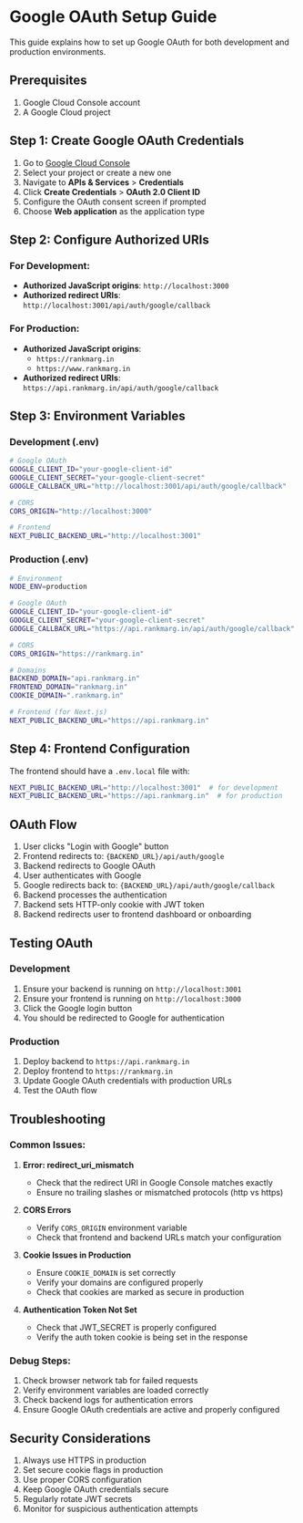 # Google OAuth Setup Guide

This guide explains how to set up Google OAuth for both development and production environments.

## Prerequisites

1. Google Cloud Console account
2. A Google Cloud project

## Step 1: Create Google OAuth Credentials

1. Go to [Google Cloud Console](https://console.cloud.google.com/)
2. Select your project or create a new one
3. Navigate to **APIs & Services** > **Credentials**
4. Click **Create Credentials** > **OAuth 2.0 Client ID**
5. Configure the OAuth consent screen if prompted
6. Choose **Web application** as the application type

## Step 2: Configure Authorized URIs

### For Development:

- **Authorized JavaScript origins**: `http://localhost:3000`
- **Authorized redirect URIs**: `http://localhost:3001/api/auth/google/callback`

### For Production:

- **Authorized JavaScript origins**:
  - `https://rankmarg.in`
  - `https://www.rankmarg.in`
- **Authorized redirect URIs**: `https://api.rankmarg.in/api/auth/google/callback`

## Step 3: Environment Variables

### Development (.env)

```bash
# Google OAuth
GOOGLE_CLIENT_ID="your-google-client-id"
GOOGLE_CLIENT_SECRET="your-google-client-secret"
GOOGLE_CALLBACK_URL="http://localhost:3001/api/auth/google/callback"

# CORS
CORS_ORIGIN="http://localhost:3000"

# Frontend
NEXT_PUBLIC_BACKEND_URL="http://localhost:3001"
```

### Production (.env)

```bash
# Environment
NODE_ENV=production

# Google OAuth
GOOGLE_CLIENT_ID="your-google-client-id"
GOOGLE_CLIENT_SECRET="your-google-client-secret"
GOOGLE_CALLBACK_URL="https://api.rankmarg.in/api/auth/google/callback"

# CORS
CORS_ORIGIN="https://rankmarg.in"

# Domains
BACKEND_DOMAIN="api.rankmarg.in"
FRONTEND_DOMAIN="rankmarg.in"
COOKIE_DOMAIN=".rankmarg.in"

# Frontend (for Next.js)
NEXT_PUBLIC_BACKEND_URL="https://api.rankmarg.in"
```

## Step 4: Frontend Configuration

The frontend should have a `.env.local` file with:

```bash
NEXT_PUBLIC_BACKEND_URL="http://localhost:3001"  # for development
NEXT_PUBLIC_BACKEND_URL="https://api.rankmarg.in"  # for production
```

## OAuth Flow

1. User clicks "Login with Google" button
2. Frontend redirects to: `{BACKEND_URL}/api/auth/google`
3. Backend redirects to Google OAuth
4. User authenticates with Google
5. Google redirects back to: `{BACKEND_URL}/api/auth/google/callback`
6. Backend processes the authentication
7. Backend sets HTTP-only cookie with JWT token
8. Backend redirects user to frontend dashboard or onboarding

## Testing OAuth

### Development

1. Ensure your backend is running on `http://localhost:3001`
2. Ensure your frontend is running on `http://localhost:3000`
3. Click the Google login button
4. You should be redirected to Google for authentication

### Production

1. Deploy backend to `https://api.rankmarg.in`
2. Deploy frontend to `https://rankmarg.in`
3. Update Google OAuth credentials with production URLs
4. Test the OAuth flow

## Troubleshooting

### Common Issues:

1. **Error: redirect_uri_mismatch**

   - Check that the redirect URI in Google Console matches exactly
   - Ensure no trailing slashes or mismatched protocols (http vs https)

2. **CORS Errors**

   - Verify `CORS_ORIGIN` environment variable
   - Check that frontend and backend URLs match your configuration

3. **Cookie Issues in Production**

   - Ensure `COOKIE_DOMAIN` is set correctly
   - Verify your domains are configured properly
   - Check that cookies are marked as secure in production

4. **Authentication Token Not Set**
   - Check that JWT_SECRET is properly configured
   - Verify the auth token cookie is being set in the response

### Debug Steps:

1. Check browser network tab for failed requests
2. Verify environment variables are loaded correctly
3. Check backend logs for authentication errors
4. Ensure Google OAuth credentials are active and properly configured

## Security Considerations

1. Always use HTTPS in production
2. Set secure cookie flags in production
3. Use proper CORS configuration
4. Keep Google OAuth credentials secure
5. Regularly rotate JWT secrets
6. Monitor for suspicious authentication attempts
